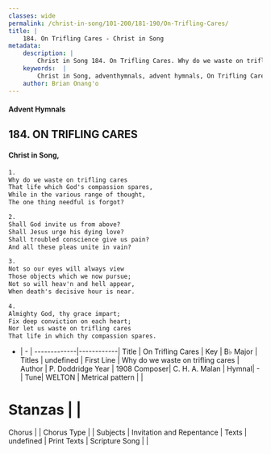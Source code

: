 ```yaml
---
classes: wide
permalink: /christ-in-song/101-200/181-190/On-Trifling-Cares/
title: |
    184. On Trifling Cares - Christ in Song
metadata:
    description: |
        Christ in Song 184. On Trifling Cares. Why do we waste on trifling cares That life which God's compassion spares, While in the various range of thought, The one thing needful is forgot?
    keywords:  |
        Christ in Song, adventhymnals, advent hymnals, On Trifling Cares, Why do we waste on trifling cares. 
    author: Brian Onang'o
---
```


#### Advent Hymnals
## 184. ON TRIFLING CARES
####  Christ in Song,

```txt
1.
Why do we waste on trifling cares
That life which God's compassion spares,
While in the various range of thought,
The one thing needful is forgot?

2.
Shall God invite us from above? 
Shall Jesus urge his dying love?
Shall troubled conscience give us pain?
And all these pleas unite in vain?

3.
Not so our eyes will always view
Those objects which we now pursue;
Not so will heav'n and hell appear,
When death's decisive hour is near.

4.
Almighty God, thy grace impart;
Fix deep conviction on each heart;
Nor let us waste on trifling cares
That life in which thy compassion spares.

```

- |   -  |
-------------|------------|
Title | On Trifling Cares |
Key | B♭ Major |
Titles | undefined |
First Line | Why do we waste on trifling cares |
Author | P. Doddridge
Year | 1908
Composer| C. H. A. Malan |
Hymnal|  - |
Tune| WELTON |
Metrical pattern | |
# Stanzas |  |
Chorus |  |
Chorus Type |  |
Subjects | Invitation and Repentance |
Texts | undefined |
Print Texts | 
Scripture Song |  |
    
